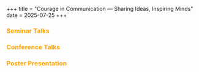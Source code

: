 +++
title = "Courage in Communication — Sharing Ideas, Inspiring Minds"
date = 2025-07-25
+++

### <span style="color: Orange;">Seminar Talks</span>


### <span style="color: Orange;">Conference Talks</span>


### <span style="color: Orange;">Poster Presentation</span>